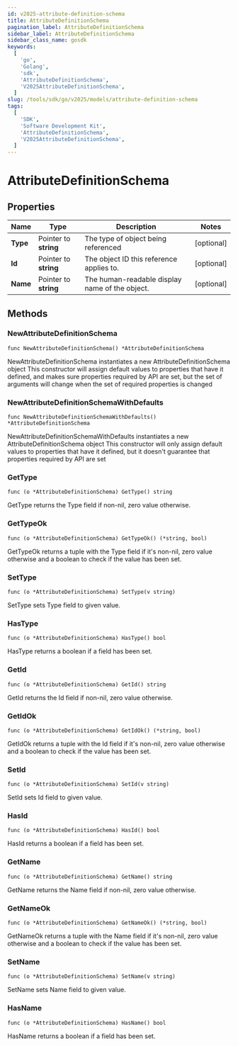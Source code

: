 ```yaml
---
id: v2025-attribute-definition-schema
title: AttributeDefinitionSchema
pagination_label: AttributeDefinitionSchema
sidebar_label: AttributeDefinitionSchema
sidebar_class_name: gosdk
keywords:
  [
    'go',
    'Golang',
    'sdk',
    'AttributeDefinitionSchema',
    'V2025AttributeDefinitionSchema',
  ]
slug: /tools/sdk/go/v2025/models/attribute-definition-schema
tags:
  [
    'SDK',
    'Software Development Kit',
    'AttributeDefinitionSchema',
    'V2025AttributeDefinitionSchema',
  ]
---
```


# AttributeDefinitionSchema

## Properties

| Name | Type | Description | Notes |
| --- | --- | --- | --- |
| **Type** | Pointer to **string** | The type of object being referenced | [optional] |
| **Id** | Pointer to **string** | The object ID this reference applies to. | [optional] |
| **Name** | Pointer to **string** | The human-readable display name of the object. | [optional] |

## Methods

### NewAttributeDefinitionSchema

`func NewAttributeDefinitionSchema() *AttributeDefinitionSchema`

NewAttributeDefinitionSchema instantiates a new AttributeDefinitionSchema object This constructor will assign default values to properties that have it defined, and makes sure properties required by API are set, but the set of arguments will change when the set of required properties is changed

### NewAttributeDefinitionSchemaWithDefaults

`func NewAttributeDefinitionSchemaWithDefaults() *AttributeDefinitionSchema`

NewAttributeDefinitionSchemaWithDefaults instantiates a new AttributeDefinitionSchema object This constructor will only assign default values to properties that have it defined, but it doesn't guarantee that properties required by API are set

### GetType

`func (o *AttributeDefinitionSchema) GetType() string`

GetType returns the Type field if non-nil, zero value otherwise.

### GetTypeOk

`func (o *AttributeDefinitionSchema) GetTypeOk() (*string, bool)`

GetTypeOk returns a tuple with the Type field if it's non-nil, zero value otherwise and a boolean to check if the value has been set.

### SetType

`func (o *AttributeDefinitionSchema) SetType(v string)`

SetType sets Type field to given value.

### HasType

`func (o *AttributeDefinitionSchema) HasType() bool`

HasType returns a boolean if a field has been set.

### GetId

`func (o *AttributeDefinitionSchema) GetId() string`

GetId returns the Id field if non-nil, zero value otherwise.

### GetIdOk

`func (o *AttributeDefinitionSchema) GetIdOk() (*string, bool)`

GetIdOk returns a tuple with the Id field if it's non-nil, zero value otherwise and a boolean to check if the value has been set.

### SetId

`func (o *AttributeDefinitionSchema) SetId(v string)`

SetId sets Id field to given value.

### HasId

`func (o *AttributeDefinitionSchema) HasId() bool`

HasId returns a boolean if a field has been set.

### GetName

`func (o *AttributeDefinitionSchema) GetName() string`

GetName returns the Name field if non-nil, zero value otherwise.

### GetNameOk

`func (o *AttributeDefinitionSchema) GetNameOk() (*string, bool)`

GetNameOk returns a tuple with the Name field if it's non-nil, zero value otherwise and a boolean to check if the value has been set.

### SetName

`func (o *AttributeDefinitionSchema) SetName(v string)`

SetName sets Name field to given value.

### HasName

`func (o *AttributeDefinitionSchema) HasName() bool`

HasName returns a boolean if a field has been set.
